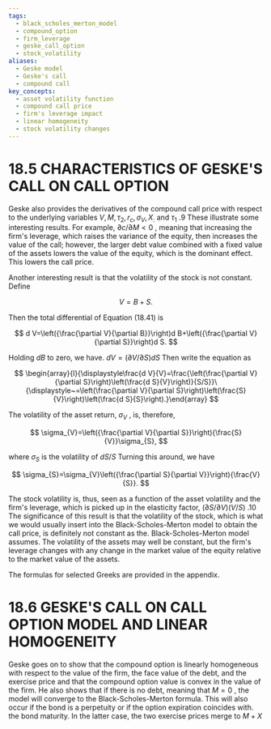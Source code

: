 ```yaml
---
tags:
  - black_scholes_merton_model
  - compound_option
  - firm_leverage
  - geske_call_option
  - stock_volatility
aliases:
  - Geske model
  - Geske's call
  - compound call
key_concepts:
  - asset volatility function
  - compound call price
  - firm's leverage impact
  - linear homogeneity
  - stock volatility changes
---
```


# 18.5 CHARACTERISTICS OF GESKE'S CALL ON CALL OPTION

Geske also provides the derivatives of the compound call price with respect to the underlying variables $V,M,\tau_{2},r_{c},\sigma_{V},X_{:}$ and $\tau_{1}$ .9 These illustrate some interesting results. For example, $\partial c/\partial M<0$ , meaning that increasing the firm's leverage, which raises the variance of the equity, then increases the value of the call; however, the larger debt value combined with a fixed value of the assets lowers the value of the equity, which is the dominant effect. This lowers the call price.

Another interesting result is that the volatility of the stock is not constant. Define

$$
V=B+S.
$$

Then the total differential of Equation (18.41) is

$$
d V=\left({\frac{\partial V}{\partial B}}\right)d B+\left({\frac{\partial V}{\partial S}}\right)d S.
$$

Holding $d B$ to zero, we have. $d V=(\partial V/\partial S)d S$ Then write the equation as

$$
\begin{array}{l}{\displaystyle\frac{d V}{V}=\frac{\left(\frac{\partial V}{\partial S}\right)\left(\frac{d S}{V}\right)}{S/S}}\ {\displaystyle~=\left(\frac{\partial V}{\partial S}\right)\left(\frac{S}{V}\right)\left(\frac{d S}{S}\right).}\end{array}
$$

The volatility of the asset return, $\sigma_{V}$ , is, therefore,

$$
\sigma_{V}=\left({\frac{\partial V}{\partial S}}\right){\frac{S}{V}}\sigma_{S},
$$

where $\sigma_{S}$ is the volatility of $d S/S$ Turning this around, we have

$$
\sigma_{S}=\sigma_{V}\left({\frac{\partial S}{\partial V}}\right){\frac{V}{S}}.
$$

The stock volatility is, thus, seen as a function of the asset volatility and the firm's leverage, which is picked up in the elasticity factor, $(\partial S/\partial V)(V/S)$ .10 The significance of this result is that the volatility of the stock, which is what we would usually insert into the Black-Scholes-Merton model to obtain the call price, is definitely not constant as the. Black-Scholes-Merton model assumes. The volatility of the assets may well be constant, but the firm's leverage changes with any change in the market value of the equity relative to the market value of the assets.

The formulas for selected Greeks are provided in the appendix.

# 18.6 GESKE'S CALL ON CALL OPTION MODEL AND LINEAR HOMOGENEITY

Geske goes on to show that the compound option is linearly homogeneous with respect to the value of the firm, the face value of the debt, and the exercise price and that the compound option value is convex in the value of the firm. He also shows that if there is no debt, meaning that $M=0$ , the model will converge to the Black-Scholes-Merton formula. This will also occur if the bond is a perpetuity or if the option expiration coincides with. the bond maturity. In the latter case, the two exercise prices merge to $M+X$
